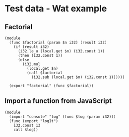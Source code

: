 # Test data - Wat example

## Factorial

```wat
(module
  (func $factorial (param $n i32) (result i32)
    (if (result i32)
      (i32.le_u (local.get $n) (i32.const 1))
      (then (i32.const 1))
      (else
        (i32.mul
          (local.get $n)
          (call $factorial
            (i32.sub (local.get $n) (i32.const 1))))))
  
  (export "factorial" (func $factorial))
```

## Import a function from JavaScript

```wat
(module
  (import "console" "log" (func $log (param i32)))
  (func (export "logIt")
    i32.const 13
    call $log))
```